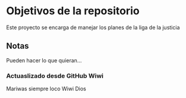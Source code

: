 # Objetivos de la repositorio

Este proyecto se encarga de manejar los planes de la liga de la justicia


## Notas
Pueden hacer lo que quieran...

### Actuaslizado desde GitHub Wiwi
Mariwas siempre loco
Wiwi Dios